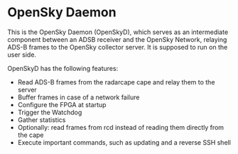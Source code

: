# OpenSky Daemon
This is the OpenSky Daemon (OpenSkyD), which serves as an intermediate
component between an ADSB receiver and the OpenSky Network, relaying ADS-B
frames to the OpenSky collector server.
It is supposed to run on the user side.

OpenSkyD has the following features:
* Read ADS-B frames from the radarcape cape and relay them to the server
* Buffer frames in case of a network failure
* Configure the FPGA at startup
* Trigger the Watchdog
* Gather statistics
* Optionally: read frames from rcd instead of reading them directly from the
  cape
* Execute important commands, such as updating and a reverse SSH shell
